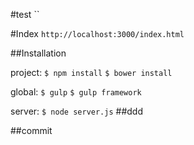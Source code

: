 #test
``

#Index
`http://localhost:3000/index.html`

##Installation

project:
`$ npm install`
`$ bower install`

global:
`$ gulp`
`$ gulp framework`

server:
`$ node server.js`
##ddd

##commit
